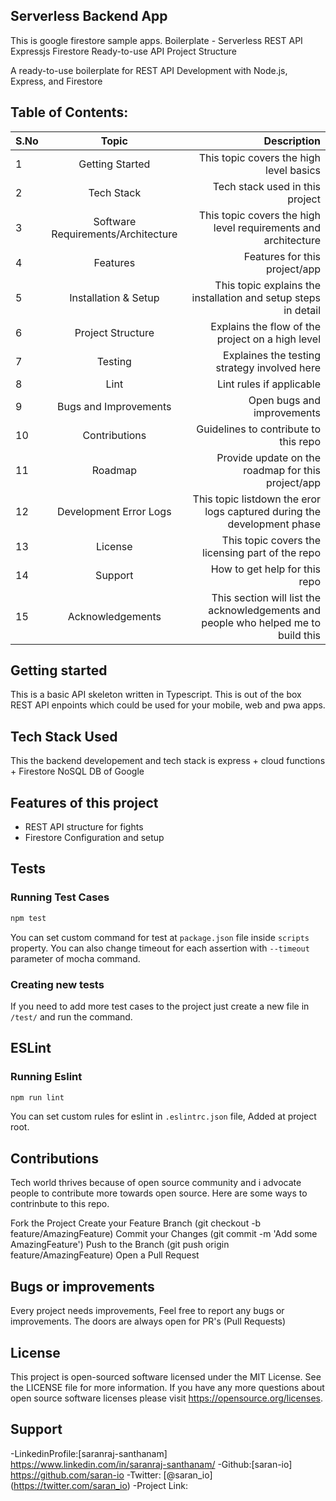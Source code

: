 ## Serverless Backend App 
This is google firestore sample apps.
Boilerplate - Serverless REST API Expressjs Firestore Ready-to-use API Project Structure

A ready-to-use boilerplate for REST API Development with Node.js, Express, and Firestore


##  Table of Contents:

| S.No |               Topic                |                                                                        Description |
| :--- | :--------------------------------: | ---------------------------------------------------------------------------------: |
| 1    |          Getting Started           |                                            This topic covers the high level basics |
| 2    |             Tech Stack             |                                                    Tech stack used in this project |
| 3    | Software Requirements/Architecture |                     This topic covers the high level requirements and architecture |
| 4    |              Features              |                                                      Features for this project/app |
| 5    |        Installation & Setup        |                     This topic explains the installation and setup steps in detail |
| 6    |         Project Structure          |                                   Explains the flow of the project on a high level |
| 7    |              Testing               |                                       Explaines the testing strategy involved here |
| 8    |                Lint                |                                                           Lint rules if applicable |
| 9    |       Bugs and Improvements        |                                                         Open bugs and improvements |
| 10   |           Contributions            |                                              Guidelines to contribute to this repo |
| 11   |              Roadmap               |                                 Provide update on the roadmap for this project/app |
| 12   |       Development Error Logs       |            This topic listdown the eror logs captured during the development phase |
| 13   |              License               |                                   This topic covers the licensing part of the repo |
| 14   |              Support               |                                                      How to get help for this repo |
| 15   |          Acknowledgements          | This section will list the acknowledgements and people who helped me to build this |



## Getting started
This is a basic API skeleton written in Typescript. This is out of the box REST API enpoints which could be used for your mobile, web and pwa apps.

## Tech Stack Used
This the backend developement and tech stack is express + cloud functions + Firestore NoSQL DB of Google

## Features of this project
- REST API structure for fights
- Firestore Configuration and setup

## Tests
### Running  Test Cases

```bash
npm test
```

You can set custom command for test at `package.json` file inside `scripts` property. You can also change timeout for each assertion with `--timeout` parameter of mocha command.

### Creating new tests
If you need to add more test cases to the project just create a new file in `/test/` and run the command.

## ESLint
### Running  Eslint

```bash
npm run lint
```
You can set custom rules for eslint in `.eslintrc.json` file, Added at project root.

## Contributions

Tech world thrives because of open source community and i advocate people to contribute more towards open source. Here are some ways to contrinbute to this repo.

Fork the Project
Create your Feature Branch (git checkout -b feature/AmazingFeature)
Commit your Changes (git commit -m 'Add some AmazingFeature')
Push to the Branch (git push origin feature/AmazingFeature)
Open a Pull Request

## Bugs or improvements
Every project needs improvements, Feel free to report any bugs or improvements. The doors are always open for PR's (Pull Requests)

## License
This project is open-sourced software licensed under the MIT License. See the LICENSE file for more information. If you have any more questions about
open source software licenses please visit https://opensource.org/licenses.     

## Support
-LinkedinProfile:[saranraj-santhanam] https://www.linkedin.com/in/saranraj-santhanam/
-Github:[saran-io] https://github.com/saran-io
-Twitter: [@saran_io] (https://twitter.com/saran_io)
-Project Link: 